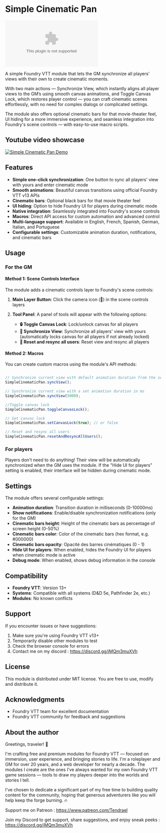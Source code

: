 # Simple Cinematic Pan

![Download Count](https://img.shields.io/github/downloads/Tendrael/simple-cinematic-pan/module.zip?color=77ccd5&label=DOWNLOADS&style=for-the-badge)

A simple Foundry VTT module that lets the GM synchronize all players' views with their own to create cinematic moments. 

With two main actions — Synchronize View, which instantly aligns all player views to the GM’s using smooth canvas animations, and Toggle Canvas Lock, which restores player control — you can craft cinematic scenes effortlessly, with no need for complex dialogs or complicated settings. 

The module also offers optional cinematic bars for that movie-theater feel, UI hiding for a more immersive experience, and seamless integration into Foundry's scene controls — with easy-to-use macro scripts.

## Youtube video showcase

[![Simple Cinematic Pan Demo](https://img.youtube.com/vi/lLBbiiz_Y24/0.jpg)](https://www.youtube.com/watch?v=lLBbiiz_Y24)

## Features

- **Simple one-click synchronization**: One button to sync all players' view with yours and enter cinematic mode
- **Smooth animations**: Beautiful canvas transitions using official Foundry VTT v13 APIs
- **Cinematic bars**: Optional black bars for that movie theater feel
- **UI hiding**: Option to hide Foundry UI for players during cinematic mode
- **Native integration**: Seamlessly integrated into Foundry's scene controls
- **Macros**: Direct API access for custom automation and advanced control
- **Multi-language support**: Available in English, French, Spanish, German, Italian, and Portuguese
- **Configurable settings**: Customizable animation duration, notifications, and cinematic bars

## Usage

### For the GM

#### Method 1: Scene Controls Interface
The module adds a cinematic controls layer to Foundry's scene controls:

1. **Main Layer Button**: Click the camera icon (🎥) in the scene controls layers
2. **Tool Panel**: A panel of tools will appear with the following options:
   
   - **🔒 Toggle Canvas Lock**: Lock/unlock canvas for all players
   - **🔄 Synchronize View**: Synchronize all players' view with yours (automatically locks canvas for all players if not already locked)
   - **🔄 Reset and resync all users**: Reset view and resync all players

#### Method 2: Macros
You can create custom macros using the module's API methods:

```javascript

// Synchronize current view with default animation duration from the settings
SimpleCinematicPan.syncView();

// Synchronize current view with a set animation duration in ms
SimpleCinematicPan.syncView(5000);

//Toggle canvas lock
SimpleCinematicPan.toggleCanvasLock();

// Set canvas lock
SimpleCinematicPan.setCanvasLock(true); // or false

// Reset and resync all users
SimpleCinematicPan.resetAndResyncAllUsers();
```

### For players

Players don't need to do anything! Their view will be automatically synchronized when the GM uses the module. If the "Hide UI for players" setting is enabled, their interface will be hidden during cinematic mode.

## Settings

The module offers several configurable settings:

- **Animation duration**: Transition duration in milliseconds (0-10000ms)
- **Show notifications**: Enable/disable synchronization notifications (only for the GM)
- **Cinematic bars height**: Height of the cinematic bars as percentage of screen height (0-50%)
- **Cinematic bars color**: Color of the cinematic bars (hex format, e.g. #000000)
- **Cinematic bars opacity**: Opacité des barres cinématiques (0 - 1)
- **Hide UI for players**: When enabled, hides the Foundry UI for players when cinematic mode is active
- **Debug mode**: When enabled, shows debug information in the console


## Compatibility

- **Foundry VTT**: Version 13+
- **Systems**: Compatible with all systems (D&D 5e, Pathfinder 2e, etc.)
- **Modules**: No known conflicts

## Support

If you encounter issues or have suggestions:

1. Make sure you're using Foundry VTT v13+
2. Temporarily disable other modules to test
3. Check the browser console for errors
4. Contact me on my discord : https://discord.gg/jMQm3muXVh

## License

This module is distributed under MIT license. You are free to use, modify and distribute it.

## Acknowledgments

- Foundry VTT team for excellent documentation
- Foundry VTT community for feedback and suggestions 

## About the author

Greetings, traveler! 🧙

I'm crafting free and premium modules for Foundry VTT — focused on immersion, user experience, and bringing stories to life. I'm a roleplayer and GM for over 20 years, and a web developer for nearly a decade. The modules I create are the ones I’ve always wanted for my own Foundry VTT game sessions — tools to draw my players deeper into the worlds and stories I tell.
 
I've chosen to dedicate a significant part of my free time to building quality content for the community, hoping that generous adventurers like you will help keep the forge burning. 🔥

Support me on Patreon : https://www.patreon.com/Tendrael

Join my Discord to get support, share suggestions, and enjoy sneak peeks : https://discord.gg/jMQm3muXVh